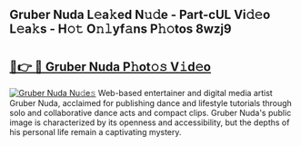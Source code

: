 ## Gruber Nuda L𝚎a𝚔ed N𝚞𝚍e - Part-cUL Vi𝚍𝚎o L𝚎a𝚔s - H𝚘𝚝 O𝚗𝚕yf𝚊ns P𝚑𝚘tos 8wzj9

# <h2><a href="http://kf6jwlw.oniu.top/?m=Gruber+Nuda">🔗👉 🔴 Gruber Nuda P𝚑ot𝚘𝚜 V𝚒d𝚎o</a></h2>

[![Gruber Nuda Nu𝚍e𝚜](https://i.imgur.com/0qMVB7G.gif)](http://kf6jwlw.oniu.top/?m=Gruber+Nuda)
Web-based entertainer and digital media artist Gruber Nuda, acclaimed for publishing dance and lifestyle tutorials through solo and collaborative dance acts and compact clips. Gruber Nuda's public image is characterized by its openness and accessibility, but the depths of his personal life remain a captivating mystery.  
